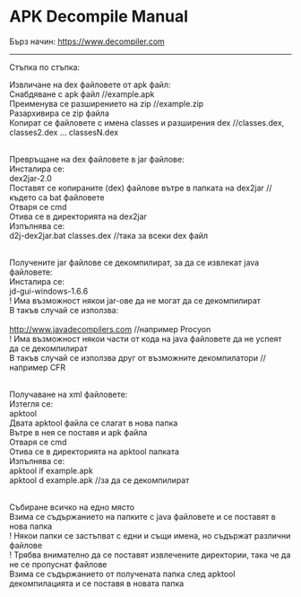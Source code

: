# APK Decompile Manual

Бърз начин: https://www.decompiler.com
__________________________________

Стъпка по стъпка:

Извличане на dex файловете от apk файл:<br>
	Снабдяване с apk файл     //example.apk<br>
	Преименува се разширението на zip     //example.zip<br>
	Разархивира се zip файла<br>
	Копират се файловете с имена classes и разширения dex     //classes.dex, classes2.dex ... classesN.dex<br><br>

Превръщане на dex файловете в jar файлове:<br>
	Инсталира се:<br> 
		dex2jar-2.0<br>
	Поставят се копираните (dex) файлове вътре в папката на dex2jar     //където са bat файловете<br>
	Отваря се cmd<br>
		Отива се в директорията на dex2jar<br>
		Изпълнява се:<br>
			d2j-dex2jar.bat classes.dex     //така за всеки dex файл<br><br>

Получените jar файлове се декомпилират, за да се извлекат java файловете:<br>
	Инсталира се:<br>
		jd-gui-windows-1.6.6<br>
	! Има възможност някои jar-ове да не могат да се декомпилират<br>
		В такъв случай се използва:<br>     
			http://www.javadecompilers.com     //например Procyon<br>
		! Има възможност някои части от кода на java файловете да не успеят да се декомпилират<br>
			В такъв случай се използва друг от възможните декомпилатори     //например CFR<br><br>

Получаване на xml файловете:<br>
	Изтегля се:<br>
		apktool<br>
	Двата apktool файла се слагат в нова папка<br>
	Вътре в нея се поставя и apk файла<br>
	Отваря се cmd<br>
		Отива се в директорията на apktool папката<br>
		Изпълнява се:<br>
			apktool if example.apk<br>
			apktool d example.apk     //за да се декомпилират<br><br>

Събиране всичко на едно място<br>
	Взима се съдържанието на папките с java файловете и се поставят в нова папка<br>
		! Някои папки се застъпват с едни и същи имена, но съдържат различни файлове<br>
		! Трябва внимателно да се поставят извлечените директории, така че да не се пропуснат файлове<br>
	Взима се съдържанието от получената папка след apktool декомпилацията и се поставя в новата папка<br>
